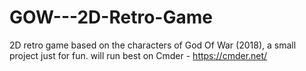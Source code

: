 # GOW---2D-Retro-Game
2D retro game based on the characters of God Of War (2018), a small project just for fun.
will run best on Cmder - https://cmder.net/
